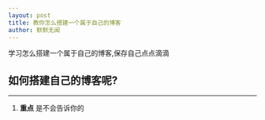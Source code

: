 ```yaml
---
layout: post
title: 教你怎么搭建一个属于自己的博客
author: 默默无闻
---
```


学习怎么搭建一个属于自己的博客,保存自己点点滴滴

## 如何搭建自己的博客呢? 
-----

1. **重点** 是不会告诉你的
